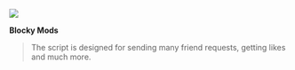 ![](http://staticgs.sandboxol.com/sandbox/avatar/1715616787306190.jpg)

**Blocky Mods**
> The script is designed for sending many friend requests, getting likes and much more.
